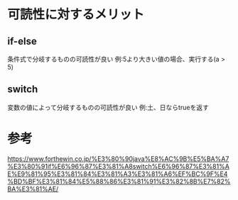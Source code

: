 # 可読性に対するメリット

## if-else

条件式で分岐するものの可読性が良い
例:5より大きい値の場合、実行する(a > 5)

## switch

変数の値によって分岐するものの可読性が良い
例:土、日ならtrueを返す

# 参考

https://www.forthewin.co.jp/%E3%80%90java%E8%AC%9B%E5%BA%A7%E3%80%91if%E6%96%87%E3%81%A8switch%E6%96%87%E3%81%AE%E9%81%95%E3%81%84%E3%81%A3%E3%81%A6%EF%BC%9F%E4%BD%BF%E3%81%84%E5%88%86%E3%81%91%E3%82%8B%E7%82%BA%E3%81%AE/
